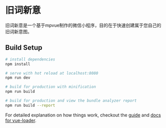 # 旧词新意

旧词新意是一个基于mpvue制作的微信小程序，目的在于快速创建属于您自己的旧词新意图。

## Build Setup

``` bash
# install dependencies
npm install

# serve with hot reload at localhost:8080
npm run dev

# build for production with minification
npm run build

# build for production and view the bundle analyzer report
npm run build --report
```

For detailed explanation on how things work, checkout the [guide](http://vuejs-templates.github.io/webpack/) and [docs for vue-loader](http://vuejs.github.io/vue-loader).
